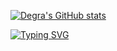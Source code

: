 <div style="align: center;">

[![Degra's GitHub stats](https://github-readme-stats.vercel.app/api?username=Degra02&count_private=true&show_icons=true&theme=vision-friendly-dark)](https://github.com/Degra02/github-readme-stats)

[![Typing SVG](https://readme-typing-svg.demolab.com?font=Hack&size=25&duration=2000&pause=500&color=F7C449&center=true&vCenter=true&multiline=true&width=435&height=100&lines=Typical+C%2B%2B+enjoyer+;Rust+coder+wannabe)](https://git.io/typing-svg)
  
</div>
